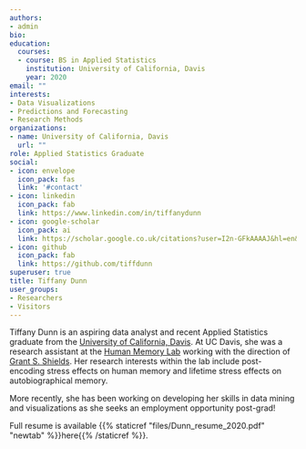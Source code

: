 ```yaml
---
authors:
- admin
bio:
education:
  courses:
  - course: BS in Applied Statistics
    institution: University of California, Davis
    year: 2020
email: ""
interests:
- Data Visualizations
- Predictions and Forecasting
- Research Methods
organizations:
- name: University of California, Davis
  url: ""
role: Applied Statistics Graduate
social:
- icon: envelope
  icon_pack: fas
  link: '#contact'
- icon: linkedin
  icon_pack: fab
  link: https://www.linkedin.com/in/tiffanydunn
- icon: google-scholar
  icon_pack: ai
  link: https://scholar.google.co.uk/citations?user=I2n-GFkAAAAJ&hl=en&oi=sra
- icon: github
  icon_pack: fab
  link: https://github.com/tiffdunn
superuser: true
title: Tiffany Dunn
user_groups:
- Researchers
- Visitors
---
```


Tiffany Dunn is an aspiring data analyst and recent Applied Statistics graduate from the [University of California, Davis](https://statistics.ucdavis.edu/). At UC Davis, she was a research assistant at the [Human Memory Lab](https://yonelinas.faculty.ucdavis.edu/) working with the direction of [Grant S. Shields](https://www.grantsshields.com/). Her research interests within the lab include post-encoding stress effects on human memory and lifetime stress effects on autobiographical memory.

More recently, she has been working on developing her skills in data mining and visualizations as she seeks an employment opportunity post-grad!

Full resume is available {{% staticref "files/Dunn_resume_2020.pdf" "newtab" %}}here{{% /staticref %}}.
